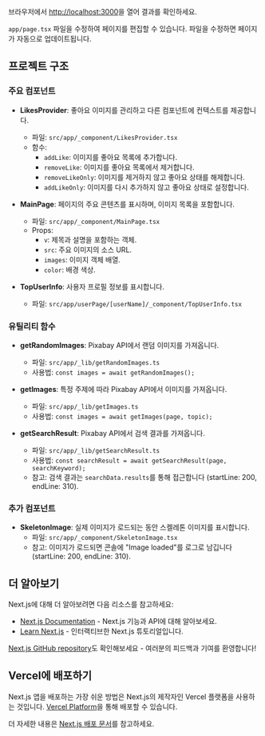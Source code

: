 브라우저에서 [http://localhost:3000](http://localhost:3000)을 열어 결과를 확인하세요.

`app/page.tsx` 파일을 수정하여 페이지를 편집할 수 있습니다. 파일을 수정하면 페이지가 자동으로 업데이트됩니다.

## 프로젝트 구조

### 주요 컴포넌트

- **LikesProvider**: 좋아요 이미지를 관리하고 다른 컴포넌트에 컨텍스트를 제공합니다.

  - 파일: `src/app/_component/LikesProvider.tsx`
  - 함수:
    - `addLike`: 이미지를 좋아요 목록에 추가합니다.
    - `removeLike`: 이미지를 좋아요 목록에서 제거합니다.
    - `removeLikeOnly`: 이미지를 제거하지 않고 좋아요 상태를 해제합니다.
    - `addLikeOnly`: 이미지를 다시 추가하지 않고 좋아요 상태로 설정합니다.

- **MainPage**: 페이지의 주요 콘텐츠를 표시하며, 이미지 목록을 포함합니다.

  - 파일: `src/app/_component/MainPage.tsx`
  - Props:
    - `v`: 제목과 설명을 포함하는 객체.
    - `src`: 주요 이미지의 소스 URL.
    - `images`: 이미지 객체 배열.
    - `color`: 배경 색상.

- **TopUserInfo**: 사용자 프로필 정보를 표시합니다.
  - 파일: `src/app/userPage/[userName]/_component/TopUserInfo.tsx`

### 유틸리티 함수

- **getRandomImages**: Pixabay API에서 랜덤 이미지를 가져옵니다.

  - 파일: `src/app/_lib/getRandomImages.ts`
  - 사용법: `const images = await getRandomImages();`

- **getImages**: 특정 주제에 따라 Pixabay API에서 이미지를 가져옵니다.

  - 파일: `src/app/_lib/getImages.ts`
  - 사용법: `const images = await getImages(page, topic);`

- **getSearchResult**: Pixabay API에서 검색 결과를 가져옵니다.
  - 파일: `src/app/_lib/getSearchResult.ts`
  - 사용법: `const searchResult = await getSearchResult(page, searchKeyword);`
  - 참고: 검색 결과는 `searchData.results`를 통해 접근합니다 (startLine: 200, endLine: 310).

### 추가 컴포넌트

- **SkeletonImage**: 실제 이미지가 로드되는 동안 스켈레톤 이미지를 표시합니다.
  - 파일: `src/app/_component/SkeletonImage.tsx`
  - 참고: 이미지가 로드되면 콘솔에 "Image loaded"를 로그로 남깁니다 (startLine: 200, endLine: 310).

## 더 알아보기

Next.js에 대해 더 알아보려면 다음 리소스를 참고하세요:

- [Next.js Documentation](https://nextjs.org/docs) - Next.js 기능과 API에 대해 알아보세요.
- [Learn Next.js](https://nextjs.org/learn) - 인터랙티브한 Next.js 튜토리얼입니다.

[Next.js GitHub repository](https://github.com/vercel/next.js/)도 확인해보세요 - 여러분의 피드백과 기여를 환영합니다!

## Vercel에 배포하기

Next.js 앱을 배포하는 가장 쉬운 방법은 Next.js의 제작자인 Vercel 플랫폼을 사용하는 것입니다. [Vercel Platform](https://vercel.com/new?utm_medium=default-template&filter=next.js&utm_source=create-next-app&utm_campaign=create-next-app-readme)을 통해 배포할 수 있습니다.

더 자세한 내용은 [Next.js 배포 문서](https://nextjs.org/docs/deployment)를 참고하세요.
